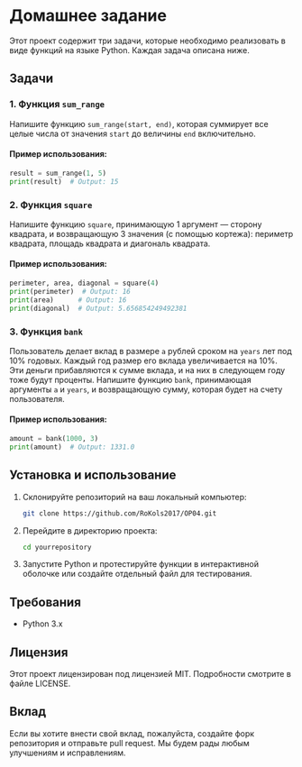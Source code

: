 # Домашнее задание

Этот проект содержит три задачи, которые необходимо реализовать в виде функций на языке Python. Каждая задача описана ниже.

## Задачи

### 1. Функция `sum_range`

Напишите функцию `sum_range(start, end)`, которая суммирует все целые числа от значения `start` до величины `end` включительно.

#### Пример использования:
```python
result = sum_range(1, 5)
print(result)  # Output: 15
```

### 2. Функция `square`

Напишите функцию `square`, принимающую 1 аргумент — сторону квадрата, и возвращающую 3 значения (с помощью кортежа): периметр квадрата, площадь квадрата и диагональ квадрата.

#### Пример использования:
```python
perimeter, area, diagonal = square(4)
print(perimeter)  # Output: 16
print(area)      # Output: 16
print(diagonal)  # Output: 5.656854249492381
```

### 3. Функция `bank`

Пользователь делает вклад в размере `a` рублей сроком на `years` лет под 10% годовых. Каждый год размер его вклада увеличивается на 10%. Эти деньги прибавляются к сумме вклада, и на них в следующем году тоже будут проценты. Напишите функцию `bank`, принимающая аргументы `a` и `years`, и возвращающую сумму, которая будет на счету пользователя.

#### Пример использования:
```python
amount = bank(1000, 3)
print(amount)  # Output: 1331.0
```

## Установка и использование

1. Склонируйте репозиторий на ваш локальный компьютер:
   ```bash
   git clone https://github.com/RoKols2017/OP04.git
   ```
   
2. Перейдите в директорию проекта:
   ```bash
   cd yourrepository
   ```

3. Запустите Python и протестируйте функции в интерактивной оболочке или создайте отдельный файл для тестирования.

## Требования

- Python 3.x

## Лицензия

Этот проект лицензирован под лицензией MIT. Подробности смотрите в файле LICENSE.

## Вклад

Если вы хотите внести свой вклад, пожалуйста, создайте форк репозитория и отправьте pull request. Мы будем рады любым улучшениям и исправлениям.

